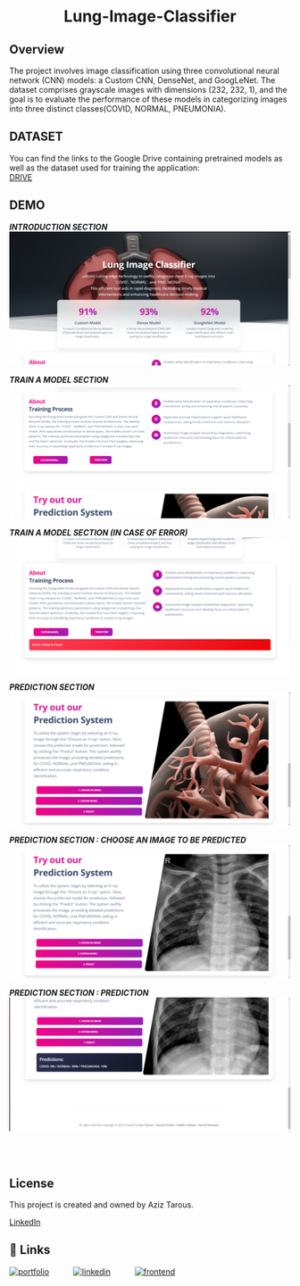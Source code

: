 <h1 align="center">
Lung-Image-Classifier
</h1>

## Overview
The project involves image classification using three convolutional neural network (CNN) models: a Custom CNN, DenseNet, and GoogLeNet. The dataset comprises grayscale images with dimensions (232, 232, 1), and the goal is to evaluate the performance of these models in categorizing images into three distinct classes(COVID, NORMAL, PNEUMONIA).

## DATASET
You can find the links to the Google Drive containing pretrained models as well as the dataset used for training the application:<br/>
[DRIVE](https://drive.google.com/drive/folders/1gmOqbv_ft8CpPoWmX3E1oKgUEdhg6GRY)

## DEMO
***INTRODUCTION SECTION***
![INTRODUCTION SECTION](https://github.com/aziztarous1999/Lung-Image-Classifier/blob/main/demo/1.png)

***TRAIN A MODEL SECTION***
![INTRODUCTION SECTION](https://github.com/aziztarous1999/Lung-Image-Classifier/blob/main/demo/2.png)

***TRAIN A MODEL SECTION (IN CASE OF ERROR)***
![INTRODUCTION SECTION](https://github.com/aziztarous1999/Lung-Image-Classifier/blob/main/demo/error.png)

***PREDICTION SECTION***
![INTRODUCTION SECTION](https://github.com/aziztarous1999/Lung-Image-Classifier/blob/main/demo/3.png)

***PREDICTION SECTION : CHOOSE AN IMAGE TO BE PREDICTED***
![INTRODUCTION SECTION](https://github.com/aziztarous1999/Lung-Image-Classifier/blob/main/demo/4.png)

***PREDICTION SECTION : PREDICTION***
![INTRODUCTION SECTION](https://github.com/aziztarous1999/Lung-Image-Classifier/blob/main/demo/5.png)

</br></br>
## License

This project is created and owned by Aziz Tarous.

[LinkedIn](https://www.linkedin.com/in/aziz-tarous/)


## 🔗 Links

[![portfolio](https://img.shields.io/badge/my_portfolio-000?style=for-the-badge&logo=ko-fi&logoColor=white)](https://eportfolio-host.web.app) &nbsp;   &nbsp;   &nbsp;   &nbsp;   &nbsp;   [![linkedin](https://img.shields.io/badge/linkedin-0A66C2?style=for-the-badge&logo=linkedin&logoColor=white)](https://www.linkedin.com/in/aziz-tarous/) &nbsp;   &nbsp;   &nbsp;   &nbsp;   &nbsp;  [![frontend](https://img.shields.io/badge/GitHub-100000?style=for-the-badge&logo=github&logoColor=white)](https://github.com/aziztarous1999/Tunisair_SpringBoot_Frontend)
